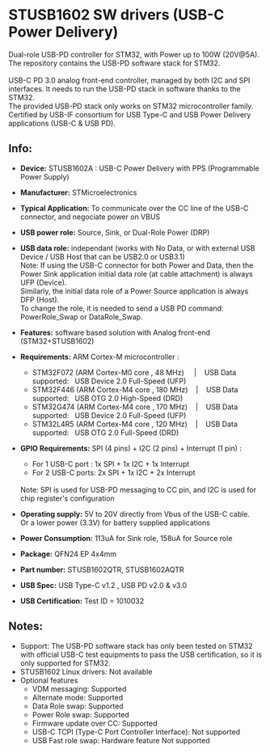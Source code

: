 # STUSB1602 SW drivers (USB-C Power Delivery)
Dual-role USB-PD controller for STM32, with Power up to 100W (20V@5A).<br/>
The repository contains the USB-PD software stack for STM32. <br/>
<br/>
USB-C PD 3.0 analog front-end controller, managed by both I2C and SPI interfaces. It needs to run the USB-PD stack in software thanks to the STM32.<br/>
The provided USB-PD stack only works on STM32 microcontroller family.<br/>
Certified by USB-IF consortium for USB Type-C and USB Power Delivery applications (USB-C & USB PD). <br/>


Info:
----------------
* __Device:__       STUSB1602A : USB-C Power Delivery with PPS (Programmable Power Supply) <br />
* __Manufacturer:__ STMicroelectronics
* __Typical Application:__ To communicate over the CC line of the USB-C connector, and negociate power on VBUS
* __USB power role:__ Source, Sink, or Dual-Role Power (DRP)
* __USB data  role:__ independant (works with No Data, or with external USB Device / USB Host that can be USB2.0 or USB3.1)   <br />
Note: If using the USB-C connector for both Power and Data, then the Power Sink application initial data role (at cable attachment) is always UFP (Device).  <br />
Similarly, the initial data role of a Power Source application is always DFP (Host). <br />
To change the role, it is needed to send a USB PD command: PowerRole_Swap or DataRole_Swap.

* __Features:__ software based solution with Analog front-end (STM32+STUSB1602) <br />
* __Requirements:__ ARM Cortex-M microcontroller : <br />
  - STM32F072 (ARM Cortex-M0 core ,  48 MHz) &nbsp;&nbsp;&nbsp; | &nbsp;&nbsp; USB Data supported: &nbsp; USB Device 2.0 Full-Speed (UFP)
  - STM32F446 (ARM Cortex-M4 core , 180 MHz) &nbsp;&nbsp; | &nbsp;&nbsp; USB Data supported: &nbsp; USB OTG 2.0 High-Speed (DRD)
  - STM32G474 (ARM Cortex-M4 core , 170 MHz) &nbsp;&nbsp; | &nbsp;&nbsp; USB Data supported: &nbsp; USB Device 2.0 Full-Speed (UFP)
  - STM32L4R5 (ARM Cortex-M4 core , 120 MHz) &nbsp;&nbsp; | &nbsp;&nbsp; USB Data supported: &nbsp; USB OTG 2.0 Full-Speed (DRD)

* __GPIO Requirements:__ SPI (4 pins) + I2C (2 pins) + Interrupt (1 pin) : <br />
  - For 1 USB-C port : 1x SPI + 1x I2C + 1x Interrupt
  - For 2 USB-C ports: 2x SPI + 1x I2C + 2x Interrupt
  <br />
  Note: SPI is used for USB-PD messaging to CC pin, and I2C is used for chip register's configuration

* __Operating supply:__ 5V to 20V directly from Vbus of the USB-C cable. <br /> Or a lower power (3.3V) for battery supplied applications <br />
* __Power Consumption:__ 113uA for Sink role, 158uA for Source role<br />
* __Package:__ QFN24 EP 4x4mm <br />
* __Part number:__ STUSB1602QTR, STUSB1602AQTR
* __USB Spec:__ USB Type-C v1.2 , USB PD v2.0 & v3.0
* __USB Certification:__ Test ID =  1010032

Notes:
----------------
- Support: The USB-PD software stack has only been tested on STM32 with official USB-C test equipments to pass the USB certification, so it is only supported for STM32.
- STUSB1602 Linux drivers: Not available
- Optional features
  - VDM messaging: Supported
  - Alternate mode: Supported
  - Data Role swap: Supported
  - Power Role swap: Supported
  - Firmware update over CC: Supported
  - USB-C TCPI (Type-C Port Controller Interface): Not supported
  - USB Fast role swap: Hardware feature Not supported
